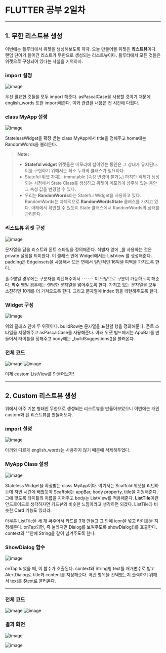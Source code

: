 # FLUTTER 공부 2일차
------------------
## 1. 무한 리스트뷰 생성

이번에는 플루터에서 위젯을 생성해보도록 하자. 오늘 만들어볼 위젯은 **리스트뷰**이다. 랜덤 단어가 들어간 리스트가 무한으로 생성되는 리스트뷰이다. 플루터에서 모든 것들은 위젯으로 구성되어 있다는 사실을 기억하자.

### **import 설정**

![image](https://user-images.githubusercontent.com/59796964/72396882-774c0100-3781-11ea-8252-58badd66f196.png)

우선 필요한 것들을 모두 import 해준다. asPascalCase을 사용할 것이기 때문에 english_words 또한 import해준다. 이와 관련된 내용은 전 시간에 다뤘다. 

### **class MyApp 설정**
![image](https://user-images.githubusercontent.com/59796964/72397050-f2adb280-3781-11ea-9759-fe68f3f9b010.png)

StatelessWidget을 확장 받는 class MyApp에서 title을 정해주고 home에는 RandomWords을 불러온다.

> **Note:**

> - **Stateful widget** 위젯들은 메모리에 살아있는 동안은 그 상태가 유지된다. 이를 구현하기 위해서는 최소 두개의 클래스가 필요하다.
> - Stateful 위젯 자체는 immutable (속성 변경이 불가능) 하지만 객체가 생성되는 시점에서 State Class를 생성하고 위젯이 메모리에 상주해 있는 동안 그 속성 값을 변경할 수 있다.
> - 우리는 **RandomWords**라는 Stateful Widget을 사용하고 있다. RandomWords는 자체적으로 **RandomWordsState** 클래스를 가지고 있다. 아래에서 확인할 수 있듯이 State<RandomWords> 클래스에서 RandomWords의 상태를 관리한다. 


### **리스트뷰 위젯 구성**
![image](https://user-images.githubusercontent.com/59796964/72397141-44563d00-3782-11ea-818c-4b9c1cf4c8c6.png)

문자열을 담을 리스트와 폰트 스타일을 정의해준다. 식별자 앞에 _를 사용하는 것은 private 설정을 의미한다. 이 클래스 안에 Widget에서는 ListView 를 생성해준다. padding은 Edgeinsets을 사용해서 모든 면에서 일반적인 16픽셀 여백을 가지도록 한다.

홀수행일 경우에는 구분자를 리턴해주어서 ------ 이 모양으로 구분이 가능하도록 해준다. 짝수 행일 경우에는 랜덤한 문자열을 넣어주도록 한다. 가지고 있는 문자열을 모두 소진하면 10개를 더 가져오도록 한다. 그리고 문자열에 index 행을 리턴해주도록 한다. 

### **Widget 구성**

![image](https://user-images.githubusercontent.com/59796964/72399386-60111180-3789-11ea-8512-551c1663fef6.png)

위의 클래스 안에 두 위젯이다. buildRow는 문자열을 표현할 행을 정의해준다. 폰트 스타일을 지정해주고 asPascalCase를 사용해준다. 아래 위젯 빌드에서는 AppBar를 만들어서 타이틀을 정해주고 body에는 _buildSuggestions()을 불러온다.

### **전체 코드**

![image](https://user-images.githubusercontent.com/59796964/72400752-8d5fbe80-378d-11ea-8ab5-15452b6f675e.png)
![image](https://user-images.githubusercontent.com/59796964/72400765-981a5380-378d-11ea-87ff-1bebe10a0bfb.png)

이제 custom ListView를 만들어보자!

------------------
## 2. Custom 리스트뷰 생성

위에서 아주 기본 형태인 무한으로 생성되는 리스트뷰를 만들어보았으니 이번에는 개인 custom화 된 리스트뷰를 만들어보자.

### **import 설정**

![image](https://user-images.githubusercontent.com/59796964/72402934-f3e7db00-3793-11ea-8b59-773a90f1116f.png)

아까와 다르게 english_words는 사용하지 않기 때문에 삭제해두었다.

### **MyApp Class 설정**
![image](https://user-images.githubusercontent.com/59796964/72403014-2a255a80-3794-11ea-9558-3311211b6626.png)

Stateless Widget을 확장받는 class MyApp이다. 여기서는 Scaffold 위젯을 리턴하는데 저번 시간에 배웠듯이 Scaffold는 appBar, body property, title을 지원해준다. 그에 맞도록 타이틀의 이름을 지어주고 body는 ListView를 적용해준다. **ListTile**이란 안드로이드로 생각하자면 카드뷰와 비슷한 느낌이라고 생각하면 되겠다. ListTile과 비슷한 Card 기능도 있더라. 

아무튼 ListTile을 세 개 써주어서 카드를 3개 만들고 그 안에 icon을 넣고 타이틀을 지정해준다. onTap되면, 즉 눌러지면 Dialog를 보여주도록 showDialog()를 호출한다. context와 ""안에 String을 같이 넘겨주도록 한다. 

### **ShowDialog 함수**

![image](https://user-images.githubusercontent.com/59796964/72403326-07e00c80-3795-11ea-8e69-ec0f41ddf42e.png)

onTap 되었을 때, 이 함수가 호출된다. context와 String형 text를 매개변수로 받고 AlertDialog로 title과 content를 지정해준다. 어떤 항목을 선택했는지 출력하기 위해서 text를 $text로 불러온다. 

------------------

### **전체 코드**

![image](https://user-images.githubusercontent.com/59796964/72407505-1b926f80-37a3-11ea-9078-cfe8fdcae21b.png)
![image](https://user-images.githubusercontent.com/59796964/72407524-2c42e580-37a3-11ea-87ca-86c56bf1333c.png)

### **결과 화면**

![image](https://user-images.githubusercontent.com/59796964/72407586-5c8a8400-37a3-11ea-8261-4c3a0984cbed.png)



![image](https://user-images.githubusercontent.com/59796964/72407558-4bda0e00-37a3-11ea-861f-7bb00f7ffbeb.png)
